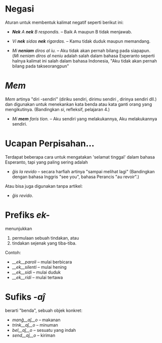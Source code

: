 # Negasi

Aturan untuk membentuk kalimat negatif seperti berikut ini:


- *__Nek__ A __nek__ B respondis.*   – Baik A maupun B tidak menjawab.
- *Vi __nek__ sidas __nek__ rigardas.* – Kamu tidak duduk maupun memandang. 

- *Mi __neniam__ diros al iu.* – Aku tidak akan pernah bilang pada siapapun. (*Mi neniam diros al neniu* adalah salah dalam bahasa Esperanto seperti halnya kalimat ini salah dalam bahasa Indonesia, "Aku tidak akan pernah bilang pada takseorangpun"

# *Mem*

*Mem* artinya "diri -sendiri" (diriku sendiri, dirimu sendiri , dirinya sendiri dll.) dan digunakan untuk menekankan kata benda atau kata ganti orang yang mengikutinya. (Bandingkan *si*, refleksif, pelajaran 4.)

- *Mi __mem__ faris tion.*  – Aku sendiri yang melakukannya, Aku melakukannya sendiri.

# Ucapan Perpisahan…

Terdapat beberapa cara untuk mengatakan 'selamat tinggal' dalam bahasa Esperanto, tapi yang paling sering adalah

- *ĝis la revido* – secara harfiah artinya "sampai melihat lagi" (Bandingkan dengan bahasa Inggris "see you", bahasa Perancis "au revoir".)

Atau bisa juga digunakan tanpa artikel:

- *ĝis revido*.


# Prefiks *ek-*

menunjukkan

1. permulaan sebuah tindakan, atau
2. tindakan sejenak yang tiba-tiba.

Contoh:

- *__ek__paroli*  – mulai berbicara
- *__ek__silenti* – mulai hening
- *__ek__sidi*    – mulai duduk
- *__ek__ridi*    – mulai tertawa
 

# Sufiks *-aĵ*

berarti "benda", sebuah objek konkret:

- *manĝ__aĵ__o*  – makanan
- *trink__aĵ__o* – minuman
- *bel__aĵ__o*   – sesuatu yang indah
- *send__aĵ__o*  – kiriman
 
